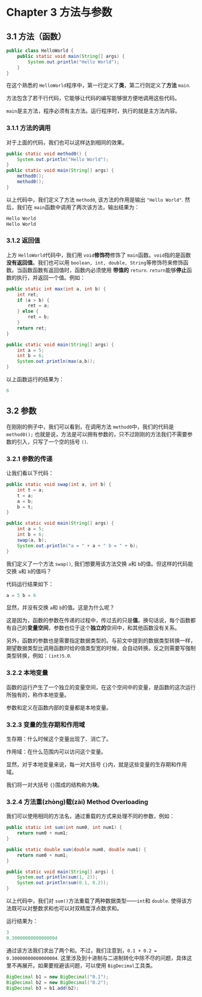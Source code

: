 # Chapter 3 方法与参数

## 3.1 方法（函数）

```java
public class HelloWorld {
    public static void main(String[] args) {
        System.out.println("Hello World");
    }
}
```

在这个熟悉的 `HelloWorld`程序中，第一行定义了**类**，第二行则定义了**方法** `main`.

方法包含了若干行代码，它能够让代码的编写能够很方便地调用这些代码。

`main`是主方法，程序必须有主方法。运行程序时，执行的就是主方法内容。

### 3.1.1 方法的调用

对于上面的代码，我们也可以这样达到相同的效果。

```java
public static void method0() {
    System.out.println("Hello World");
}
public static void main(String[] args) {
    method0();
    method0();
}
```

以上代码中，我们定义了方法 `method0`, 该方法的作用是输出 `"Hello World"`. 然后，我们在 `main`函数中调用了两次该方法，输出结果为：

```java
Hello World
Hello World
```

### 3.1.2 返回值

上方 `HelloWorld`代码中，我们用 `void`**修饰符**修饰了 `main`函数。`void`指的是函数**没有返回值**。我们也可以用 `boolean, int, double, String`等修饰符来修饰函数。当函数函数有返回值时，函数内必须使用 **带值的** `return`. `return`能够**停止**函数的执行，并返回一个值。例如：

```java
public static int max(int a, int b) {
    int ret;
    if (a > b) {
        ret = a;
    } else {
        ret = b;
    }
    return ret;
}

public static void main(String[] args) {
    int a = 5;
    int b = 6;
    System.out.println(max(a,b));
}
```

以上函数运行的结果为：

```java
6
```

## 3.2 参数

在刚刚的例子中，我们可以看到，在调用方法 `method0`中，我们的代码是 `method0();` 也就是说，方法是可以拥有参数的，只不过刚刚的方法我们不需要参数的引入，只写了一个空的括号 `()`.

### 3.2.1 参数的传递

让我们看以下代码：

```java
public static void swap(int a, int b) {
    int t = a;
    t = a;
    a = b;
    b = t;
}

public static void main(String[] args) {
    int a = 5;
    int b = 6;
    swap(a, b);
    System.out.println("a = " + a + " b = " + b);
}
```

我们定义了一个方法 `swap()`, 我们想要用该方法交换 `a`和 `b`的值。但这样的代码能交换 `a`和 `b`的值吗？

代码运行结果如下：

```java
a = 5 b = 6
```

显然，并没有交换 `a`和 `b`的值。这是为什么呢？

这是因为，函数的参数在传递的过程中，传过去的只是**值**。换句话说，每个函数都有自己的**变量空间**，参数也位于这个**独立的**空间中，和其他函数没有关系。

另外，函数的参数也是需要指定数据类型的。与前文中提到的数据类型转换一样，期望数据类型比调用函数时给的值类型宽的时候，会自动转换。反之则需要写强制类型转换，例如：`(int)5.0`.

### 3.2.2 本地变量

函数的运行产生了一个独立的变量空间，在这个空间中的变量，是函数的这次运行所独有的，称作本地变量。

参数和定义在函数内部的变量都是本地变量。

### 3.2.3 变量的生存期和作用域

生存期：什么时候这个变量出现了、消亡了。

作用域：在什么范围内可以访问这个变量。

显然，对于本地变量来说，每一对大括号 `{}`内，就是这些变量的生存期和作用域。

我们将一对大括号 `{}`围成的结构称为**块**。

### 3.2.4 方法重(zhòng)载(zài) Method Overloading

我们可以使用相同的方法名，通过重载的方式来处理不同的参数，例如：

```java
public static int sum(int num0, int num1) {
    return num0 + num1;
}

public static double sum(double num0, double num1) {
    return num0 + num1;
}

public static void main(String[] args) {
    System.out.println(sum(1, 2));
    System.out.println(sum(0.1, 0.2));
}
```

以上代码中，我们对 `sum()`方法重载了两种数据类型——`int`和 `double`. 使得该方法既可以对整数求和也可以对双精度浮点数求和。

运行结果为：

```java
3
0.30000000000000004
```

通过该方法我们求出了两个和。不过，我们注意到，`0.1 + 0.2 = 0.30000000000000004`. 这里涉及到十进制与二进制转化中除不尽的问题，具体这里不再展开。如果要规避该问题，可以使用 `BigDecimal`工具类。

```java
BigDecimal b1 = new BigDecimal("0.1");
BigDecimal b2 = new BigDecimal("0.2");
BigDecimal b3 = b1.add(b2);
```
